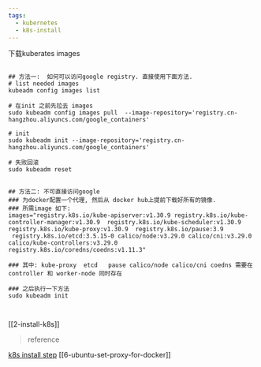 ```yaml
---
tags:
  - kubernetes
  - k8s-install
---
```

下载kuberates images
```shell

## 方法一:  如何可以访问google registry. 直接使用下面方法.
# list needed images
kubeadm config images list

# 在init 之前先拉去 images
sudo kubeadm config images pull  --image-repository='registry.cn-hangzhou.aliyuncs.com/google_containers'

# init
sudo kubeadm init --image-repository='registry.cn-hangzhou.aliyuncs.com/google_containers'

# 失败回滚
sudo kubeadm reset


## 方法二: 不可直接访问google
### 为docker配置一个代理, 然后从 docker hub上提前下载好所有的镜像.
### 所需image 如下:
images="registry.k8s.io/kube-apiserver:v1.30.9 registry.k8s.io/kube-controller-manager:v1.30.9  registry.k8s.io/kube-scheduler:v1.30.9 registry.k8s.io/kube-proxy:v1.30.9  registry.k8s.io/pause:3.9  registry.k8s.io/etcd:3.5.15-0 calico/node:v3.29.0 calico/cni:v3.29.0 calico/kube-controllers:v3.29.0 registry.k8s.io/coredns/coedns:v1.11.3"

### 其中: kube-proxy  etcd   pause calico/node calico/cni coedns 需要在 controller 和 worker-node 同时存在

### 之后执行一下方法
sudo kubeadm init



```


[[2-install-k8s]]



> reference

[k8s install step](https://hbayraktar.medium.com/how-to-install-kubernetes-cluster-on-ubuntu-22-04-step-by-step-guide-7dbf7e8f5f99)
[[6-ubuntu-set-proxy-for-docker]]
